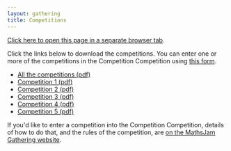 ```yaml
---
layout: gathering
title: Competitions
---
```


<a href="https://www.mathsjam.com/gathering/uk/competitions" target="_blank">Click here to open this page in a separate browser tab</a>.

Click the links below to download the competitions. You can enter one or more of the competitions in the Competition Competition using <a href="https://docs.google.com/forms/d/e/1FAIpQLScGVAHEui605UYHy4CJaVPtJxuaR_dVOKgguCS3TXDdg4mT1w/viewform?usp=sf_link">this form</a>.

<ul>
<li><a href="https://mathsjam.com/gathering/uk/competitions/mj2020-all.pdf" target="_blank">All the competitions (pdf)</a></li>
<li><a href="https://mathsjam.com/gathering/uk/competitions/mj2020-competition1.pdf" target="_blank">Competition 1 (pdf)</a></li>
<li><a href="https://mathsjam.com/gathering/uk/competitions/mj2020-competition2.pdf" target="_blank">Competition 2 (pdf)</a></li>
<li><a href="https://mathsjam.com/gathering/uk/competitions/mj2020-competition3.pdf" target="_blank">Competition 3 (pdf)</a></li>
<li><a href="https://mathsjam.com/gathering/uk/competitions/mj2020-competition4.pdf" target="_blank">Competition 4 (pdf)</a></li>
<li><a href="https://mathsjam.com/gathering/uk/competitions/mj2020-competition5.pdf" target="_blank">Competition 5 (pdf)</a></li>
</ul>

If you'd like to enter a competition into the Competition Competition, details of how to do that, and the rules of the competition, are <a href="https://www.solipsys.co.uk/cgi-bin/MJ_Wiki.py?CompetitionCompetition" target="_blank">on the MathsJam Gathering website</a>.

